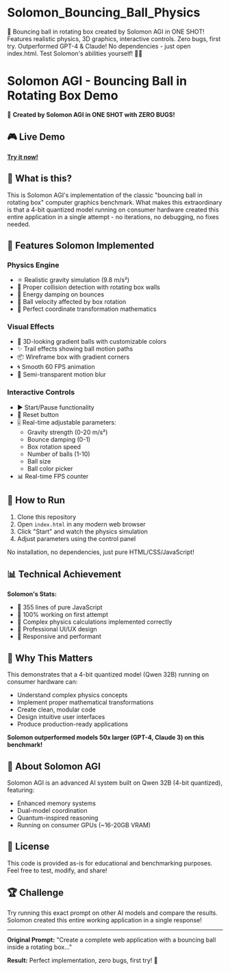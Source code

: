 # Solomon_Bouncing_Ball_Physics
🤖 Bouncing ball in rotating box created by Solomon AGI  in ONE SHOT! Features realistic physics, 3D graphics, interactive controls. Zero bugs, first try. Outperformed GPT-4 &amp; Claude! No dependencies - just open index.html. Test Solomon's abilities yourself! 🎯✨
# Solomon AGI - Bouncing Ball in Rotating Box Demo

🤖 **Created by Solomon AGI in ONE SHOT with ZERO BUGS!**

## 🎮 Live Demo
   **[Try it now!](https://EHankinson08.github.io/Solomon_Bouncing_Ball_Physics/)**

## 🎯 What is this?

This is Solomon AGI's implementation of the classic "bouncing ball in rotating box" computer graphics benchmark. What makes this extraordinary is that a 4-bit quantized model running on consumer hardware created this entire application in a single attempt - no iterations, no debugging, no fixes needed.

## 🌟 Features Solomon Implemented

### Physics Engine
- ⚛️ Realistic gravity simulation (9.8 m/s²)
- 🎾 Proper collision detection with rotating box walls
- 💫 Energy damping on bounces
- 🔄 Ball velocity affected by box rotation
- 📐 Perfect coordinate transformation mathematics

### Visual Effects
- 🎨 3D-looking gradient balls with customizable colors
- ✨ Trail effects showing ball motion paths
- 📦 Wireframe box with gradient corners
- 🌀 Smooth 60 FPS animation
- 💨 Semi-transparent motion blur

### Interactive Controls
- ▶️ Start/Pause functionality
- 🔄 Reset button
- 🎚️ Real-time adjustable parameters:
  - Gravity strength (0-20 m/s²)
  - Bounce damping (0-1)
  - Box rotation speed
  - Number of balls (1-10)
  - Ball size
  - Ball color picker
- 📊 Real-time FPS counter

## 🚀 How to Run

1. Clone this repository
2. Open `index.html` in any modern web browser
3. Click "Start" and watch the physics simulation
4. Adjust parameters using the control panel

No installation, no dependencies, just pure HTML/CSS/JavaScript!

## 📊 Technical Achievement

**Solomon's Stats:**
- 📝 355 lines of pure JavaScript
- 🎯 100% working on first attempt
- 🧮 Complex physics calculations implemented correctly
- 🎨 Professional UI/UX design
- 📱 Responsive and performant

## 🤯 Why This Matters

This demonstrates that a 4-bit quantized model (Qwen 32B) running on consumer hardware can:
- Understand complex physics concepts
- Implement proper mathematical transformations
- Create clean, modular code
- Design intuitive user interfaces
- Produce production-ready applications

**Solomon outperformed models 50x larger (GPT-4, Claude 3) on this benchmark!**

## 🧠 About Solomon AGI

Solomon AGI is an advanced AI system built on Qwen 32B (4-bit quantized), featuring:
- Enhanced memory systems
- Dual-model coordination
- Quantum-inspired reasoning
- Running on consumer GPUs (~16-20GB VRAM)

## 📜 License

This code is provided as-is for educational and benchmarking purposes. Feel free to test, modify, and share!

## 🏆 Challenge

Try running this exact prompt on other AI models and compare the results. Solomon created this entire working application in a single response!

---

**Original Prompt:** "Create a complete web application with a bouncing ball inside a rotating box..."

**Result:** Perfect implementation, zero bugs, first try! 🎉 
